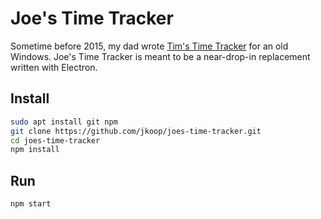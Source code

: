 # Joe's Time Tracker

Sometime before 2015, my dad wrote [Tim's Time Tracker](https://github.com/tkoop/timstimetracker/) for an old Windows. Joe's Time Tracker is meant to be a near-drop-in replacement written with Electron.

## Install

```sh
sudo apt install git npm
git clone https://github.com/jkoop/joes-time-tracker.git
cd joes-time-tracker
npm install
```

## Run

```sh
npm start
```
